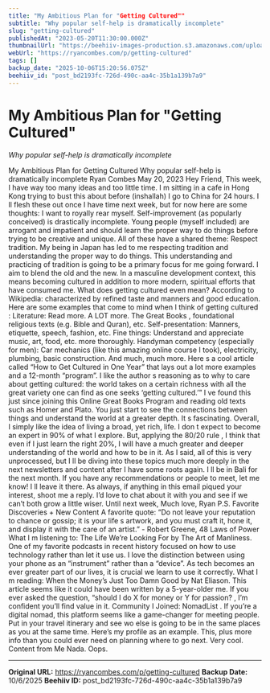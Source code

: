 ```yaml
---
title: "My Ambitious Plan for "Getting Cultured""
subtitle: "Why popular self-help is dramatically incomplete"
slug: "getting-cultured"
publishedAt: "2023-05-20T11:30:00.000Z"
thumbnailUrl: "https://beehiiv-images-production.s3.amazonaws.com/uploads/asset/file/0ad2f250-41b6-4d0e-8224-3510d46e3ea7/debby-hudson-asviIGR3CPE-unsplash_1_.jpg?t=1684563595"
webUrl: "https://ryancombes.com/p/getting-cultured"
tags: []
backup_date: "2025-10-06T15:20:56.075Z"
beehiiv_id: "post_bd2193fc-726d-490c-aa4c-35b1a139b7a9"
---
```


# My Ambitious Plan for "Getting Cultured"

*Why popular self-help is dramatically incomplete*



My Ambitious Plan for Getting Cultured Why popular self-help is dramatically incomplete Ryan Combes May 20, 2023 Hey Friend, This week, I have way too many ideas and too little time. I m sitting in a cafe in Hong Kong trying to bust this about before (inshallah) I go to China for 24 hours. I ll flesh these out once I have time next week, but for now here are some thoughts: I want to royally rear myself. Self-improvement (as popularly conceived) is drastically incomplete. Young people (myself included) are arrogant and impatient and should learn the proper way to do things before trying to be creative and unique. All of these have a shared theme: Respect tradition. My being in Japan has led to me respecting tradition and understanding the proper way to do things. This understanding and practicing of tradition is going to be a primary focus for me going forward. I aim to blend the old and the new. In a masculine development context, this means becoming cultured in addition to more modern, spiritual efforts that have consumed me. What does getting cultured even mean? According to Wikipedia: characterized by refined taste and manners and good education. Here are some examples that come to mind when I think of getting cultured : Literature: Read more. A LOT more. The Great Books , foundational religious texts (e.g. Bible and Quran), etc. Self-presentation: Manners, etiquette, speech, fashion, etc. Fine things: Understand and appreciate music, art, food, etc. more thoroughly. Handyman competency (especially for men): Car mechanics (like this amazing online course I took), electricity, plumbing, basic construction. And much, much more. Here s a cool article called “How to Get Cultured in One Year” that lays out a lot more examples and a 12-month “program”. I like the author s reasoning as to why to care about getting cultured: the world takes on a certain richness with all the great variety one can find as one seeks ‘getting cultured.’” I ve found this just since joining this Online Great Books Program and reading old texts such as Homer and Plato. You just start to see the connections between things and understand the world at a greater depth. It s fascinating. Overall, I simply like the idea of living a broad, yet rich, life. I don t expect to become an expert in 90% of what I explore. But, applying the 80/20 rule , I think that even if I just learn the right 20%, I will have a much greater and deeper understanding of the world and how to be in it. As I said, all of this is very unprocessed, but I ll be diving into these topics much more deeply in the next newsletters and content after I have some roots again. I ll be in Bali for the next month. If you have any recommendations or people to meet, let me know! I ll leave it there. As always, if anything in this email piqued your interest, shoot me a reply. I’d love to chat about it with you and see if we can’t both grow a little wiser. Until next week, Much love, Ryan P.S. Favorite Discoveries + New Content A favorite quote: “Do not leave your reputation to chance or gossip; it is your life s artwork, and you must craft it, hone it, and display it with the care of an artist.” - Robert Greene, 48 Laws of Power What I m listening to: The Life We’re Looking For by The Art of Manliness. One of my favorite podcasts in recent history focused on how to use technology rather than let it use us. I love the distinction between using your phone as an “instrument” rather than a “device”. As tech becomes an ever greater part of our lives, it is crucial we learn to use it correctly. What I m reading: When the Money’s Just Too Damn Good by Nat Eliason. This article seems like it could have been written by a 5-year-older me. If you ever asked the question, “should I do X for money or Y for passion? , I’m confident you’ll find value in it. Community I Joined: NomadList . If you’re a digital nomad, this platform seems like a game-changer for meeting people. Put in your travel itinerary and see wo else is going to be in the same places as you at the same time. Here’s my profile as an example. This, plus more info than you could ever need on planning where to go next. Very cool. Content from Me Nada. Oops.

---

**Original URL:** https://ryancombes.com/p/getting-cultured
**Backup Date:** 10/6/2025
**Beehiiv ID:** post_bd2193fc-726d-490c-aa4c-35b1a139b7a9
